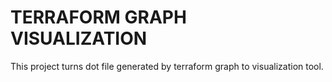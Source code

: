 # TERRAFORM GRAPH VISUALIZATION

This project turns dot file generated by terraform graph to visualization tool.
